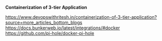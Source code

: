 **Containerization of 3-tier Application**

https://www.devopswithritesh.in/containerization-of-3-tier-application?source=more_articles_bottom_blogs
https://docs.bunkerweb.io/latest/integrations/#docker
https://github.com/pi-hole/docker-pi-hole
